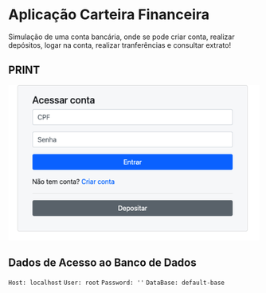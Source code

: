 # Aplicação Carteira Financeira
Simulação de uma conta bancária, onde se pode criar conta, realizar depósitos, logar na conta, realizar tranferências e consultar extrato!

## PRINT
![alt text](image.png)

## Dados de Acesso ao Banco de Dados
`Host: localhost`
`User: root`
`Password: ''`
`DataBase: default-base`
